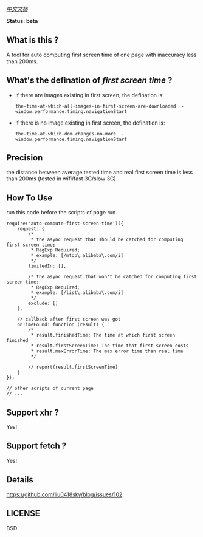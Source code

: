 *[中文文档](./README_zh.md)*

**Status: beta**

## What is this ?

A tool for auto computing first screen time of one page with inaccuracy less than 200ms.

## What's the defination of *first screen time* ?

+   If there are images existing in first screen, the defination is: 

    ```
    the-time-at-which-all-images-in-first-screen-are-downloaded  -  window.performance.timing.navigationStart
    ```

+   If there is no image existing in first screen, the defination is:

    ```
    the-time-at-which-dom-changes-no-more  -  window.performance.timing.navigationStart
    ```

## Precision

the distance between average tested time and real first screen time is less than 200ms (tested in wifi/fast 3G/slow 3G)

## How To Use

run this code before the scripts of page run.

```
require('auto-compute-first-screen-time')({
    request: {
        /*
         * the async request that should be catched for computing first screen time;
         * RegExp Required;
         * example: [/mtop\.alibaba\.com/i]
         */
        limitedIn: [],

        /* the async request that won't be catched for computing first screen time;
         * RegExp Required;
         * example: [/list\.alibaba\.com/i]
         */
        exclude: []
    },

    // callback after first screen was got
    onTimeFound: function (result) {
        /* 
         * result.finishedTime: The time at which first screen finished
         * result.firstScreenTime: The time that first screen costs
         * result.maxErrorTime: The max error time than real time
         */

        // report(result.firstScreenTime)
    }
});

// other scripts of current page
// ...
```

## Support xhr ?

Yes!

## Support fetch ?

Yes!

## Details

https://github.com/liu0418sky/blog/issues/102

## LICENSE

BSD
